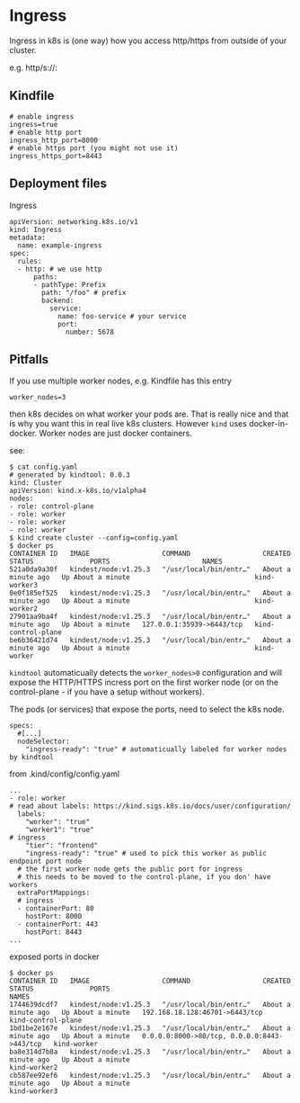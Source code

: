 # Ingress

Ingress in k8s is (one way) how you access http/https from outside of your cluster.

e.g. http/s://<ip-of-you-host>:<exposed port>


## Kindfile

```
# enable ingress
ingress=true
# enable http port
ingress_http_port=8000
# enable https port (you might not use it)
ingress_https_port=8443
```

## Deployment files

Ingress

```
apiVersion: networking.k8s.io/v1
kind: Ingress
metadata:
  name: example-ingress
spec:
  rules:
  - http: # we use http
      paths:
      - pathType: Prefix
        path: "/foo" # prefix
        backend:
          service:
            name: foo-service # your service
            port:
              number: 5678
```

## Pitfalls

If you use multiple worker nodes, e.g. Kindfile has this entry

```
worker_nodes=3
```

then k8s decides on what worker your pods are. That is really nice and that is why you want this in real live k8s clusters. However `kind` uses docker-in-docker. Worker nodes are just docker containers.

see:

```
$ cat config.yaml
# generated by kindtool: 0.0.3
kind: Cluster
apiVersion: kind.x-k8s.io/v1alpha4
nodes:
- role: control-plane
- role: worker
- role: worker
- role: worker
$ kind create cluster --config=config.yaml
$ docker ps
CONTAINER ID   IMAGE                  COMMAND                  CREATED              STATUS              PORTS                       NAMES
521a0da9a30f   kindest/node:v1.25.3   "/usr/local/bin/entr…"   About a minute ago   Up About a minute                               kind-worker3
0e0f185ef525   kindest/node:v1.25.3   "/usr/local/bin/entr…"   About a minute ago   Up About a minute                               kind-worker2
27901aa9ba4f   kindest/node:v1.25.3   "/usr/local/bin/entr…"   About a minute ago   Up About a minute   127.0.0.1:35939->6443/tcp   kind-control-plane
be6b36421d74   kindest/node:v1.25.3   "/usr/local/bin/entr…"   About a minute ago   Up About a minute                               kind-worker
```

`kindtool` automaticually detects the `worker_nodes>0` configuration and will expose the HTTP/HTTPS incress port on the first worker node (or on the control-plane - if you have a setup without workers).

The pods (or services) that expose the ports, need to select the k8s node.

```
specs:
  #[...]
  nodeSelector:
    "ingress-ready": "true" # automaticually labeled for worker nodes by kindtool
```

from .kind/config/config.yaml
```
...
- role: worker
# read about labels: https://kind.sigs.k8s.io/docs/user/configuration/
  labels:
    "worker": "true"
    "worker1": "true"
# ingress
    "tier": "frontend"
    "ingress-ready": "true" # used to pick this worker as public endpoint port node
  # the first worker node gets the public port for ingress
  # this needs to be moved to the control-plane, if you don' have workers
  extraPortMappings:
  # ingress
  - containerPort: 80
    hostPort: 8000
  - containerPort: 443
    hostPort: 8443
...
```

exposed ports in docker


```
$ docker ps
CONTAINER ID   IMAGE                  COMMAND                  CREATED              STATUS              PORTS                                         NAMES
1744639dcdf7   kindest/node:v1.25.3   "/usr/local/bin/entr…"   About a minute ago   Up About a minute   192.168.18.128:46701->6443/tcp                kind-control-plane
1bd1be2e167e   kindest/node:v1.25.3   "/usr/local/bin/entr…"   About a minute ago   Up About a minute   0.0.0.0:8000->80/tcp, 0.0.0.0:8443->443/tcp   kind-worker
ba8e314d7b8a   kindest/node:v1.25.3   "/usr/local/bin/entr…"   About a minute ago   Up About a minute                                                 kind-worker2
cb587ee92ef6   kindest/node:v1.25.3   "/usr/local/bin/entr…"   About a minute ago   Up About a minute                                                 kind-worker3
```
